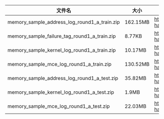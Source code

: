 <!--
 * @Author: your name
 * @Date: 2021-02-17 14:21:35
 * @LastEditTime: 2021-02-17 14:21:35
 * @LastEditors: Please set LastEditors
 * @Description: In User Settings Edit
 * @FilePath: /PyCode/project_demo/阿里天池赛题解析/运维预测/README.md
-->

|文件名|大小|链接|
|----|---|----|
|memory_sample_address_log_round1_a_train.zip| 162.15MB | https://tianchi-competition.oss-cn-hangzhou.aliyuncs.com/531874/%E8%AE%AD%E7%BB%83%E9%9B%86/memory_sample_address_log_round1_a_train.zip |
|memory_sample_failure_tag_round1_a_train.zip| 8.77KB | https://tianchi-competition.oss-cn-hangzhou.aliyuncs.com/531874/%E8%AE%AD%E7%BB%83%E9%9B%86/memory_sample_failure_tag_round1_a_train.zip |
|memory_sample_kernel_log_round1_a_train.zip| 10.17MB | https://tianchi-competition.oss-cn-hangzhou.aliyuncs.com/531874/%E8%AE%AD%E7%BB%83%E9%9B%86/memory_sample_kernel_log_round1_a_train.zip |
|memory_sample_mce_log_round1_a_train.zip| 130.52MB | https://tianchi-competition.oss-cn-hangzhou.aliyuncs.com/531874/%E8%AE%AD%E7%BB%83%E9%9B%86/memory_sample_mce_log_round1_a_train.zip |
|memory_sample_address_log_round1_a_test.zip| 35.82MB | https://tianchi-competition.oss-cn-hangzhou.aliyuncs.com/531874/%E6%B5%8B%E8%AF%95%E9%9B%86/memory_sample_address_log_round1_a_test.zip |
| memory_sample_kernel_log_round1_a_test.zip | 1.9MB | https://tianchi-competition.oss-cn-hangzhou.aliyuncs.com/531874/%E6%B5%8B%E8%AF%95%E9%9B%86/memory_sample_kernel_log_round1_a_test.zip |
| memory_sample_mce_log_round1_a_test.zip | 22.03MB | https://tianchi-competition.oss-cn-hangzhou.aliyuncs.com/531874/%E6%B5%8B%E8%AF%95%E9%9B%86/memory_sample_mce_log_round1_a_test.zip |